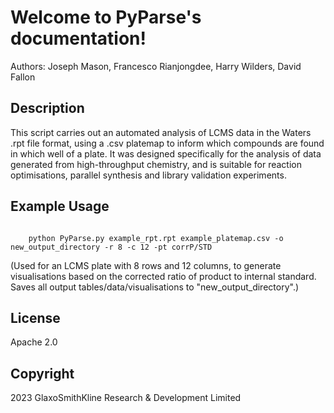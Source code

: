
Welcome to PyParse's documentation!
===================================

Authors: Joseph Mason, Francesco Rianjongdee, Harry Wilders, David Fallon


Description
--------------- 

This script carries out an automated analysis of LCMS data in the Waters .rpt file 
format, using a .csv platemap to inform which compounds are found in which well of
a plate. It was designed specifically for the analysis of data generated from 
high-throughput chemistry, and is suitable for reaction optimisations, parallel synthesis
and library validation experiments. 

Example Usage 
---------------
```

	python PyParse.py example_rpt.rpt example_platemap.csv -o new_output_directory -r 8 -c 12 -pt corrP/STD

```
(Used for an LCMS plate with 8 rows and 12 columns, to generate visualisations based 
on the corrected ratio of product to internal standard. Saves all output tables/data/visualisations
to "new_output_directory".)
		
		
License
---------------

Apache 2.0

Copyright 
---------------

2023 GlaxoSmithKline Research & Development Limited



